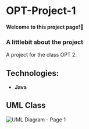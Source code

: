 # OPT-Project-1
**Welcome to this project page!👋**

### A littlebit about the project
A project for the class OPT 2.


## Technologies:
  - **Java**

## UML Class

![UML Diagram - Page 1](https://user-images.githubusercontent.com/71024003/227873108-babbd187-956d-4a3c-b72e-3e8b2b970d60.png)
